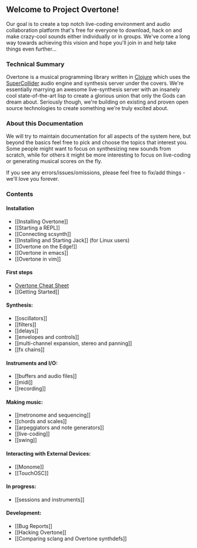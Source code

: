 ## Welcome to Project Overtone!

Our goal is to create a top notch live-coding environment and audio collaboration platform that's free for everyone to download, hack on and make crazy-cool sounds either individually or in groups. We've come a long way towards achieving this vision and hope you'll join in and help take things even further...

### Technical Summary
Overtone is a musical programming library written in [Clojure](http://clojure.org) which uses the [SuperCollider](http://supercollider.sourceforge.net/) audio engine and synthesis server under the covers. We're essentially marrying an awesome live-synthesis server with an insanely cool state-of-the-art lisp to create a glorious union that only the Gods can dream about. Seriously though, we're building on existing and proven open source technologies to create something we're truly excited about.

### About this Documentation
We will try to maintain documentation for all aspects of the system here, but beyond the basics feel free to pick and choose the topics that interest you.  Some people might want to focus on synthesizing new sounds from scratch, while for others it might be more interesting to focus on live-coding or generating musical scores on the fly.

If you see any errors/issues/omissions, please feel free to fix/add things - we'll love you forever.

### Contents

#### Installation
* [[Installing Overtone]]
* [[Starting a REPL]]
* [[Connecting scsynth]]
* [[Installing and Starting Jack]] (for Linux users)
* [[Overtone on the Edge!]]
* [[Overtone in emacs]]
* [[Overtone in vim]]

#### First steps
* [Overtone Cheat Sheet](https://github.com/overtone/overtone/raw/master/docs/cheatsheet/overtone-cheat-sheet.pdf)
* [[Getting Started]]

#### Synthesis:
* [[oscillators]]
* [[filters]]
* [[delays]]
* [[envelopes and controls]]
* [[multi-channel expansion, stereo and panning]]
* [[fx chains]]

#### Instruments and I/O:
* [[buffers and audio files]]
* [[midi]]
* [[recording]]

#### Making music:
* [[metronome and sequencing]]
* [[chords and scales]]
* [[arpeggiators and note generators]]
* [[live-coding]]
* [[swing]]

#### Interacting with External Devices:
* [[Monome]]
* [[TouchOSC]]

#### In progress:
* [[sessions and instruments]]

#### Development:
* [[Bug Reports]]
* [[Hacking Overtone]]
* [[Comparing sclang and Overtone synthdefs]]